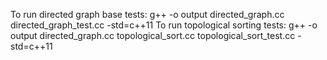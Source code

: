 To run directed graph base tests: g++ -o output directed_graph.cc directed_graph_test.cc -std=c++11
To run topological sorting tests: g++ -o output directed_graph.cc topological_sort.cc topological_sort_test.cc -std=c++11
